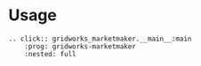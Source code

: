 # Usage

```{eval-rst}
.. click:: gridworks_marketmaker.__main__:main
    :prog: gridworks-marketmaker
    :nested: full
```
